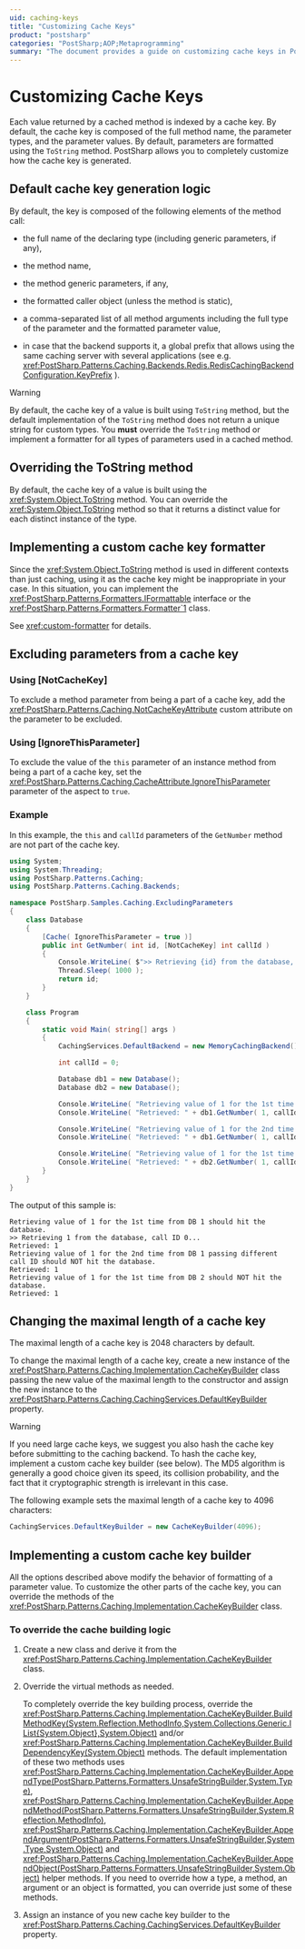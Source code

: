 ```yaml
---
uid: caching-keys
title: "Customizing Cache Keys"
product: "postsharp"
categories: "PostSharp;AOP;Metaprogramming"
summary: "The document provides a guide on customizing cache keys in PostSharp, including default key generation logic, overriding the ToString method, implementing a custom cache key formatter, excluding parameters from a cache key, changing the maximal length of a cache key, and implementing a custom cache key builder."
---
```

# Customizing Cache Keys

Each value returned by a cached method is indexed by a cache key. By default, the cache key is composed of the full method name, the parameter types, and the parameter values. By default, parameters are formatted using the `ToString` method. PostSharp allows you to completely customize how the cache key is generated. 


## Default cache key generation logic

By default, the key is composed of the following elements of the method call:

* the full name of the declaring type (including generic parameters, if any),

* the method name,

* the method generic parameters, if any,

* the formatted caller object (unless the method is static),

* a comma-separated list of all method arguments including the full type of the parameter and the formatted parameter value,

* in case that the backend supports it, a global prefix that allows using the same caching server with several applications (see e.g. <xref:PostSharp.Patterns.Caching.Backends.Redis.RedisCachingBackendConfiguration.KeyPrefix> ). 

> [!WARNING]
> By default, the cache key of a value is built using `ToString` method, but the default implementation of the `ToString` method does not return a unique string for custom types. You **must** override the `ToString` method or implement a formatter for all types of parameters used in a cached method. 


## Overriding the ToString method

By default, the cache key of a value is built using the <xref:System.Object.ToString> method. You can override the <xref:System.Object.ToString> method so that it returns a distinct value for each distinct instance of the type. 


## Implementing a custom cache key formatter

Since the <xref:System.Object.ToString> method is used in different contexts than just caching, using it as the cache key might be inappropriate in your case. In this situation, you can implement the <xref:PostSharp.Patterns.Formatters.IFormattable> interface or the <xref:PostSharp.Patterns.Formatters.Formatter`1> class. 

See <xref:custom-formatter> for details. 


## Excluding parameters from a cache key


### Using [NotCacheKey]

To exclude a method parameter from being a part of a cache key, add the <xref:PostSharp.Patterns.Caching.NotCacheKeyAttribute> custom attribute on the parameter to be excluded. 


### Using [IgnoreThisParameter]

To exclude the value of the `this` parameter of an instance method from being a part of a cache key, set the <xref:PostSharp.Patterns.Caching.CacheAttribute.IgnoreThisParameter> parameter of the aspect to `true`. 


### Example

In this example, the `this` and `callId` parameters of the `GetNumber` method are not part of the cache key. 

```csharp
using System;
using System.Threading;
using PostSharp.Patterns.Caching;
using PostSharp.Patterns.Caching.Backends;

namespace PostSharp.Samples.Caching.ExcludingParameters
{
    class Database
    {
        [Cache( IgnoreThisParameter = true )]
        public int GetNumber( int id, [NotCacheKey] int callId )
        {
            Console.WriteLine( $">> Retrieving {id} from the database, call ID {callId}..." );
            Thread.Sleep( 1000 );
            return id;
        }
    }

    class Program
    {
        static void Main( string[] args )
        {
            CachingServices.DefaultBackend = new MemoryCachingBackend();

            int callId = 0;

            Database db1 = new Database();
            Database db2 = new Database();

            Console.WriteLine( "Retrieving value of 1 for the 1st time from DB 1 should hit the database." );
            Console.WriteLine( "Retrieved: " + db1.GetNumber( 1, callId++ ) );

            Console.WriteLine( "Retrieving value of 1 for the 2nd time from DB 1 passing different call ID should NOT hit the database." );
            Console.WriteLine( "Retrieved: " + db1.GetNumber( 1, callId++ ) );

            Console.WriteLine( "Retrieving value of 1 for the 1st time from DB 2 should NOT hit the database." );
            Console.WriteLine( "Retrieved: " + db2.GetNumber( 1, callId++ ) );
        }
    }
}
```

The output of this sample is:

```
Retrieving value of 1 for the 1st time from DB 1 should hit the database.
>> Retrieving 1 from the database, call ID 0...
Retrieved: 1
Retrieving value of 1 for the 2nd time from DB 1 passing different call ID should NOT hit the database.
Retrieved: 1
Retrieving value of 1 for the 1st time from DB 2 should NOT hit the database.
Retrieved: 1
```


## Changing the maximal length of a cache key

The maximal length of a cache key is 2048 characters by default.

To change the maximal length of a cache key, create a new instance of the <xref:PostSharp.Patterns.Caching.Implementation.CacheKeyBuilder> class passing the new value of the maximal length to the constructor and assign the new instance to the <xref:PostSharp.Patterns.Caching.CachingServices.DefaultKeyBuilder> property. 

> [!WARNING]
> If you need large cache keys, we suggest you also hash the cache key before submitting to the caching backend. To hash the cache key, implement a custom cache key builder (see below). The MD5 algorithm is generally a good choice given its speed, its collision probability, and the fact that it cryptographic strength is irrelevant in this case.

The following example sets the maximal length of a cache key to 4096 characters:

```csharp
CachingServices.DefaultKeyBuilder = new CacheKeyBuilder(4096);
```


## Implementing a custom cache key builder

All the options described above modify the behavior of formatting of a parameter value. To customize the other parts of the cache key, you can override the methods of the <xref:PostSharp.Patterns.Caching.Implementation.CacheKeyBuilder> class. 


### To override the cache building logic

1. Create a new class and derive it from the <xref:PostSharp.Patterns.Caching.Implementation.CacheKeyBuilder> class. 


2. Override the virtual methods as needed.

    To completely override the key building process, override the <xref:PostSharp.Patterns.Caching.Implementation.CacheKeyBuilder.BuildMethodKey(System.Reflection.MethodInfo,System.Collections.Generic.IList{System.Object},System.Object)> and/or <xref:PostSharp.Patterns.Caching.Implementation.CacheKeyBuilder.BuildDependencyKey(System.Object)> methods. The default implementation of these two methods uses <xref:PostSharp.Patterns.Caching.Implementation.CacheKeyBuilder.AppendType(PostSharp.Patterns.Formatters.UnsafeStringBuilder,System.Type)>, <xref:PostSharp.Patterns.Caching.Implementation.CacheKeyBuilder.AppendMethod(PostSharp.Patterns.Formatters.UnsafeStringBuilder,System.Reflection.MethodInfo)>, <xref:PostSharp.Patterns.Caching.Implementation.CacheKeyBuilder.AppendArgument(PostSharp.Patterns.Formatters.UnsafeStringBuilder,System.Type,System.Object)> and <xref:PostSharp.Patterns.Caching.Implementation.CacheKeyBuilder.AppendObject(PostSharp.Patterns.Formatters.UnsafeStringBuilder,System.Object)> helper methods. If you need to override how a type, a method, an argument or an object is formatted, you can override just some of these methods. 


3. Assign an instance of you new cache key builder to the <xref:PostSharp.Patterns.Caching.CachingServices.DefaultKeyBuilder> property. 






